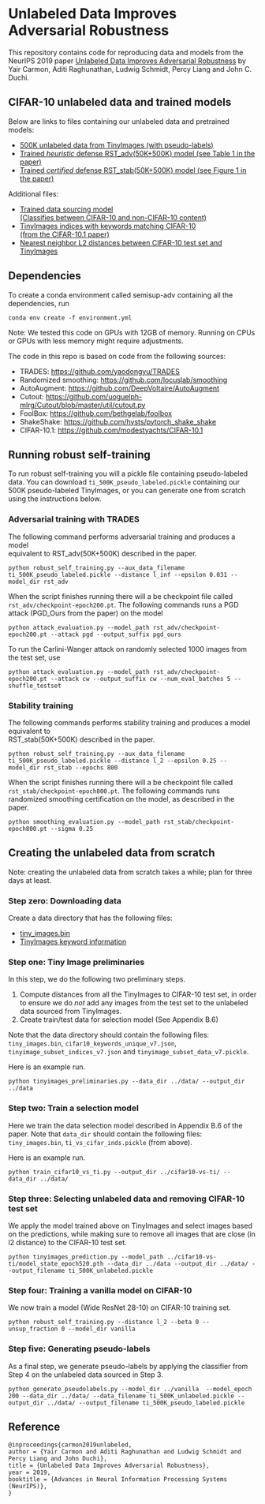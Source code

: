 
# Unlabeled Data Improves Adversarial Robustness  
  
This repository contains code for reproducing data and models from the NeurIPS 2019 paper [Unlabeled Data Improves Adversarial Robustness](https://arxiv.org/pdf/1905.13736.pdf) by Yair Carmon, Aditi Raghunathan, Ludwig Schmidt, Percy Liang and John C. Duchi. 

## CIFAR-10 unlabeled data and trained models  

Below are links to files containing our unlabeled data and pretrained models:

- [500K unlabeled data from TinyImages (with pseudo-labels)](https://drive.google.com/open?id=1LTw3Sb5QoiCCN-6Y5PEKkq9C9W60w-Hi)
- [Trained *heuristic* defense RST_adv(50K+500K) model (see Table 1 in the paper)](https://drive.google.com/open?id=1S3in_jVYJ-YBe5-4D0N70R4bN82kP5U2)
- [Trained *certified* defense RST_stab(50K+500K) model (see Figure 1 in the paper)](https://drive.google.com/open?id=1qNCQf1S47W9DPurUN4SKakmU87wE7ZRv)  
  
Additional files:  
- [Trained data sourcing model  
 (Classifies between CIFAR-10 and non-CIFAR-10 content)](https://drive.google.com/open?id=1neK7UPhX7muJM7GvUtYSPZB3yan8iy5b) 
- [TinyImages indices with keywords matching CIFAR-10  
(from the CIFAR-10.1 paper)](https://drive.google.com/open?id=1OaAGYLxr62t7Zby6F0jScMORnadk6Oz2)
- [Nearest neighbor L2 distances between CIFAR-10 test set and TinyImages](https://drive.google.com/open?id=1yMDnCfByqE6Y3l44844zF4fzjTyXaeKs) 
  
## Dependencies  
To create a conda environment called semisup-adv containing all the dependencies, run  
```  
conda env create -f environment.yml  
```  
  
Note: We tested this code on GPUs with 12GB of memory. Running on CPUs or GPUs with less memory might require adjustments.  
  
The code in this repo is based on code from the following sources:  
- TRADES: https://github.com/yaodongyu/TRADES  
- Randomized smoothing: https://github.com/locuslab/smoothing  
- AutoAugment: https://github.com/DeepVoltaire/AutoAugment  
- Cutout: https://github.com/uoguelph-mlrg/Cutout/blob/master/util/cutout.py  
- FoolBox: https://github.com/bethgelab/foolbox  
- ShakeShake: https://github.com/hysts/pytorch_shake_shake  
- CIFAR-10.1: https://github.com/modestyachts/CIFAR-10.1
  
## Running robust self-training  
To run robust self-training you will a pickle file containing pseudo-labeled data. You can download ```ti_500K_pseudo_labeled.pickle``` containing our 500K pseudo-labeled TinyImages, or you can generate one from scratch using the instructions below.  
  
### Adversarial training with TRADES  
The following command performs adversarial training and produces a model  
equivalent to  RST_adv(50K+500K) described in the paper.  
```  
python robust_self_training.py --aux_data_filename ti_500K_pseudo_labeled.pickle --distance l_inf --epsilon 0.031 --model_dir rst_adv 
```  
  
When the script finishes running there will a be checkpoint file called `rst_adv/checkpoint-epoch200.pt`. The following commands runs a PGD attack (PGD_Ours from the paper) on the model  
```  
python attack_evaluation.py --model_path rst_adv/checkpoint-epoch200.pt --attack pgd --output_suffix pgd_ours  
```  
  
To run the Carlini-Wanger attack on randomly selected 1000 images from the test set, use  
```  
python attack_evaluation.py --model_path rst_adv/checkpoint-epoch200.pt --attack cw --output_suffix cw --num_eval_batches 5 --shuffle_testset  
```  
  
### Stability training  
The following commands performs stability training and produces a model equivalent to  
RST_stab(50K+500K) described in the paper.  
```  
python robust_self_training.py --aux_data_filename ti_500K_pseudo_labeled.pickle --distance l_2 --epsilon 0.25 --model_dir rst_stab --epochs 800
 ```
 
When the script finishes running there will a be checkpoint file called `rst_stab/checkpoint-epoch800.pt`.  The following commands runs randomized smoothing certification on the model, as described in the paper.  
```  
python smoothing_evaluation.py --model_path rst_stab/checkpoint-epoch800.pt --sigma 0.25  
```
  
## Creating the unlabeled data from scratch  

Note: creating the unlabeled data from scratch takes a while; plan for three days at least.

### Step zero: Downloading data 
Create a data directory that has the following files: 
- [tiny_images.bin](http://horatio.cs.nyu.edu/mit/tiny/data/tiny_images.bin)
- [TinyImages keyword information](https://drive.google.com/open?id=1OaAGYLxr62t7Zby6F0jScMORnadk6Oz2)

### Step one: Tiny Image preliminaries  
In this step, we do the following two preliminary steps.   
1) Compute distances from all the TinyImages to CIFAR-10 test set, in order to ensure we do *not* add any images from the test set to the unlabeled data sourced from TinyImages.   
2) Create train/test data for selection model (See Appendix B.6)  
    
Note that the data directory should contain the following files: `tiny_images.bin`, `cifar10_keywords_unique_v7.json`, `tinyimage_subset_indices_v7.json`  and `tinyimage_subset_data_v7.pickle`.
  
Here is an example run.  
 ``` 
 python tinyimages_preliminaries.py --data_dir ../data/ --output_dir ../data
 ```  
  
### Step two: Train a selection model
Here we train the data selection model described in Appendix B.6 of the paper.  Note that `data_dir` should contain the following files: `tiny_images.bin`, `ti_vs_cifar_inds.pickle` (from above).   
  
Here is an example run.   

 ```
 python train_cifar10_vs_ti.py --output_dir ../cifar10-vs-ti/ --data_dir ../data/  
```  
  
  
### Step three:  Selecting unlabeled data and removing CIFAR-10 test set   
We apply the model trained above on TinyImages and select images based on the predictions, while making sure to remove all images that are close (in l2 distance) to the CIFAR-10 test set.   

 ```
python tinyimages_prediction.py --model_path ../cifar10-vs-ti/model_state_epoch520.pth --data_dir ../data --output_dir ../data/ --output_filename ti_500K_unlabeled.pickle  
 ```  
 
### Step four: Training a vanilla model on CIFAR-10 
We now train a model (Wide ResNet 28-10) on CIFAR-10 training set.   
  
 ```
python robust_self_training.py --distance l_2 --beta 0 --unsup_fraction 0 --model_dir vanilla  
 ```

### Step five: Generating pseudo-labels 
As a final step, we generate pseudo-labels by applying the classifier from Step 4 on the unlabeled data sourced in Step 3.   
  
 ```
python generate_pseudolabels.py --model_dir ../vanilla  --model_epoch 200 --data_dir ../data/ --data_filename ti_500K_unlabeled.pickle --output_dir ../data/ --output_filename ti_500K_pseudo_labeled.pickle  
 ``` 

 ## Reference  
```  
@inproceedings{carmon2019unlabeled,  
author = {Yair Carmon and Aditi Raghunathan and Ludwig Schmidt and Percy Liang and John Duchi},  
title = {Unlabeled Data Improves Adversarial Robustness},  
year = 2019,  
booktitle = {Advances in Neural Information Processing Systems (NeurIPS)},  
}  
```